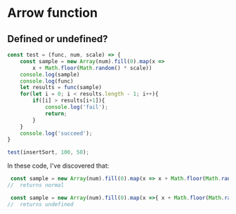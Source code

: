 # Arrow function
## Defined or undefined?
```javascript
const test = (func, num, scale) => {
    const sample = new Array(num).fill(0).map(x => 
        x + Math.floor(Math.random() * scale))
    console.log(sample)
    console.log(func)
    let results = func(sample)
    for(let i = 0; i < results.length - 1; i++){
        if([i] > results[i+1]){
            console.log('fail');
            return;
        }
    }
    console.log('succeed');
}

test(insertSort, 100, 50);
```
In these code, I've discovered that:
```javascript
 const sample = new Array(num).fill(0).map(x => x + Math.floor(Math.random() * scale))
//  returns normal
```        

```javascript
 const sample = new Array(num).fill(0).map(x =>{ x + Math.floor(Math.random() * scale)})
//  returns undefined
```